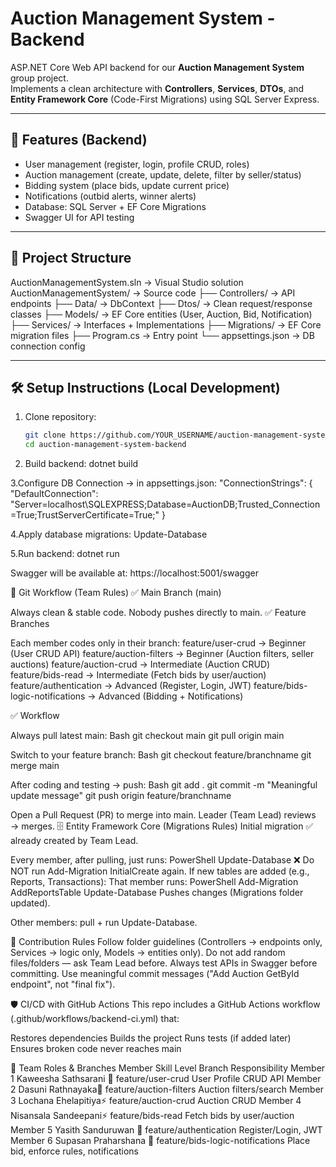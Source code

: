 # Auction Management System - Backend

ASP.NET Core Web API backend for our **Auction Management System** group project.  
Implements a clean architecture with **Controllers**, **Services**, **DTOs**, and **Entity Framework Core** (Code-First Migrations) using SQL Server Express.

---

## 🚀 Features (Backend)
- User management (register, login, profile CRUD, roles)
- Auction management (create, update, delete, filter by seller/status)
- Bidding system (place bids, update current price)
- Notifications (outbid alerts, winner alerts)
- Database: SQL Server + EF Core Migrations
- Swagger UI for API testing

---

## 📂 Project Structure
AuctionManagementSystem.sln → Visual Studio solution
AuctionManagementSystem/ → Source code
├── Controllers/ → API endpoints
├── Data/ → DbContext
├── Dtos/ → Clean request/response classes
├── Models/ → EF Core entities (User, Auction, Bid, Notification)
├── Services/ → Interfaces + Implementations
├── Migrations/ → EF Core migration files
├── Program.cs → Entry point
└── appsettings.json → DB connection config


---

## 🛠️ Setup Instructions (Local Development)

1. Clone repository:
   ```bash
   git clone https://github.com/YOUR_USERNAME/auction-management-system-backend.git
   cd auction-management-system-backend

2.  Build backend:
    dotnet build

3.Configure DB Connection → in appsettings.json:
"ConnectionStrings": {
   "DefaultConnection": "Server=localhost\\SQLEXPRESS;Database=AuctionDB;Trusted_Connection=True;TrustServerCertificate=True;"
}

4.Apply database migrations:
  Update-Database

5.Run backend:
  dotnet run

Swagger will be available at:
  https://localhost:5001/swagger


🔀 Git Workflow (Team Rules)
✅ Main Branch (main)

Always clean & stable code.
Nobody pushes directly to main.
✅ Feature Branches

Each member codes only in their branch:
feature/user-crud → Beginner (User CRUD API)
feature/auction-filters → Beginner (Auction filters, seller auctions)
feature/auction-crud → Intermediate (Auction CRUD)
feature/bids-read → Intermediate (Fetch bids by user/auction)
feature/authentication → Advanced (Register, Login, JWT)
feature/bids-logic-notifications → Advanced (Bidding + Notifications)


✅ Workflow

Always pull latest main:
Bash
git checkout main
git pull origin main


Switch to your feature branch:
Bash
git checkout feature/branchname
git merge main


After coding and testing → push:
Bash
git add .
git commit -m "Meaningful update message"
git push origin feature/branchname


Open a Pull Request (PR) to merge into main.
Leader (Team Lead) reviews → merges.
🗄️ Entity Framework Core (Migrations Rules)
Initial migration ✅ already created by Team Lead.



Every member, after pulling, just runs:
PowerShell
Update-Database
❌ Do NOT run Add-Migration InitialCreate again.
If new tables are added (e.g., Reports, Transactions):
That member runs:
PowerShell
Add-Migration AddReportsTable
Update-Database
Pushes changes (Migrations folder updated).

Other members: pull + run Update-Database.

🤝 Contribution Rules
Follow folder guidelines (Controllers → endpoints only, Services → logic only, Models → entities only).
Do not add random files/folders — ask Team Lead before.
Always test APIs in Swagger before committing.
Use meaningful commit messages ("Add Auction GetById endpoint", not "final fix").

🛡️ CI/CD with GitHub Actions
This repo includes a GitHub Actions workflow (.github/workflows/backend-ci.yml) that:

Restores dependencies
Builds the project
Runs tests (if added later)
Ensures broken code never reaches main

👥 Team Roles & Branches
Member	Skill Level	Branch	Responsibility
Member 1	Kaweesha Sathsarani 🌱	feature/user-crud	User Profile CRUD API
Member 2	Dasuni Rathnayaka🌱	feature/auction-filters	Auction filters/search
Member 3	Lochana Ehelapitiya⚡	feature/auction-crud	Auction CRUD
Member 4	Nisansala Sandeepani⚡	feature/bids-read	Fetch bids by user/auction
Member 5	Yasith Sanduruwan 🦸	feature/authentication	Register/Login, JWT
Member 6	Supasan Praharshana 🦸	feature/bids-logic-notifications	Place bid, enforce rules, notifications



